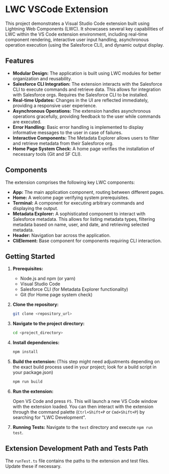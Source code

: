 # LWC VSCode Extension

This project demonstrates a Visual Studio Code extension built using Lightning Web Components (LWC). It showcases several key capabilities of LWC within the VS Code extension environment, including real-time component rendering, interactive user input handling, asynchronous operation execution (using the Salesforce CLI), and dynamic output display.

## Features

- **Modular Design:** The application is built using LWC modules for better organization and reusability.
- **Salesforce CLI Integration:** The extension interacts with the Salesforce CLI to execute commands and retrieve data. This allows for integration with Salesforce orgs. Requires the Salesforce CLI to be installed.
- **Real-time Updates:** Changes in the UI are reflected immediately, providing a responsive user experience.
- **Asynchronous Operations:** The extension handles asynchronous operations gracefully, providing feedback to the user while commands are executed.
- **Error Handling:** Basic error handling is implemented to display informative messages to the user in case of failures.
- **Interactive Components:** The Metadata Explorer allows users to filter and retrieve metadata from their Salesforce org.
- **Home Page System Check:** A home page verifies the installation of necessary tools (Git and SF CLI).

## Components

The extension comprises the following key LWC components:

- **App:** The main application component, routing between different pages.
- **Home:** A welcome page verifying system prerequisites.
- **Terminal:** A component for executing arbitrary commands and displaying the output.
- **Metadata Explorer:** A sophisticated component to interact with Salesforce metadata. This allows for listing metadata types, filtering metadata based on name, user, and date, and retrieving selected metadata.
- **Header:** Navigation bar across the application.
- **CliElement:** Base component for components requiring CLI interaction.

## Getting Started

1. **Prerequisites:**

   - Node.js and npm (or yarn)
   - Visual Studio Code
   - Salesforce CLI (for Metadata Explorer functionality)
   - Git (for Home page system check)

2. **Clone the repository:**

   ```bash
   git clone <repository_url>
   ```

3. **Navigate to the project directory:**

   ```bash
   cd <project_directory>
   ```

4. **Install dependencies:**

   ```bash
   npm install
   ```

5. **Build the extension:** (This step might need adjustments depending on the exact build process used in your project; look for a build script in your package.json)

   ```bash
   npm run build
   ```

6. **Run the extension:**

   Open VS Code and press `F5`. This will launch a new VS Code window with the extension loaded. You can then interact with the extension through the command palette (`Ctrl+Shift+P` or `Cmd+Shift+P`) by searching for "LWC Development".

7. **Running Tests:** Navigate to the `test` directory and execute `npm run test`.

## Extension Development Path and Tests Path

The `runTest.ts` file contains the paths to the extension and test files. Update these if necessary.
